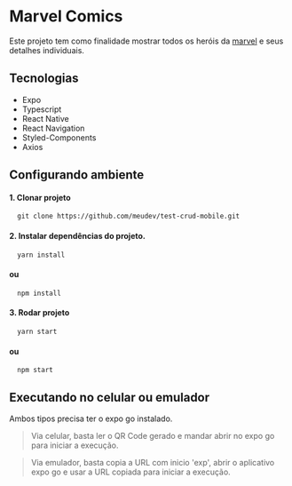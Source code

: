 # Marvel Comics
Este projeto tem como finalidade mostrar todos os heróis da [marvel](https://developer.marvel.com/) e seus detalhes individuais.



## Tecnologias
* Expo
* Typescript
* React Native
* React Navigation
* Styled-Components
* Axios


## Configurando ambiente
#### 1. Clonar projeto

      git clone https://github.com/meudev/test-crud-mobile.git

#### 2. Instalar dependências do projeto.

      yarn install 
#### ou
      npm install
      
#### 3. Rodar projeto

      yarn start 
#### ou
      npm start

## Executando no celular ou emulador

Ambos tipos precisa ter o expo go instalado.
> Via celular, basta ler o QR Code gerado e mandar abrir no expo go para iniciar a execução.

> Via emulador, basta copia a URL com inicio 'exp', abrir o aplicativo expo go e usar a URL copiada para iniciar a execução.
